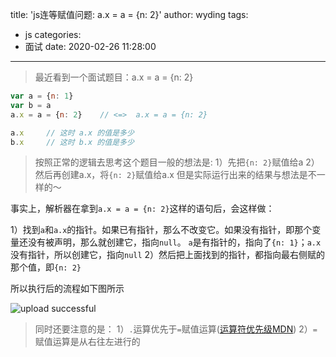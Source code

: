 title: 'js连等赋值问题: a.x = a = {n: 2}'
author: wyding
tags:
  - js
categories:
  - 面试
date: 2020-02-26 11:28:00
---
> 最近看到一个面试题目：a.x = a = {n: 2}

<!-- more -->

```js
var a = {n: 1}
var b = a
a.x = a = {n: 2}    // <=>  a.x = a = {n: 2}

a.x 	// 这时 a.x 的值是多少
b.x 	// 这时 b.x 的值是多少
```

> 按照正常的逻辑去思考这个题目一般的想法是:
1）先把`{n: 2}`赋值给a
2）然后再创建a.x，将`{n: 2}`赋值给a.x
但是实际运行出来的结果与想法是不一样的～

事实上，解析器在拿到`a.x = a = {n: 2}`这样的语句后，会这样做：

1）找到`a`和`a.x`的指针。如果已有指针，那么不改变它。如果没有指针，即那个变量还没有被声明，那么就创建它，指向`null`。
`a`是有指针的，指向了`{n: 1}`；`a.x`没有指针，所以创建它，指向`null`
2）然后把上面找到的指针，都指向最右侧赋的那个值，即`{n: 2}`

所以执行后的流程如下图所示

![upload successful](/blog/images/pasted-0.png)

> 同时还要注意的是：
1）`.`运算优先于`=`赋值运算([运算符优先级MDN](https://developer.mozilla.org/zh-CN/docs/Web/JavaScript/Reference/Operators/Operator_Precedence))
2）`=`赋值运算是从右往左进行的